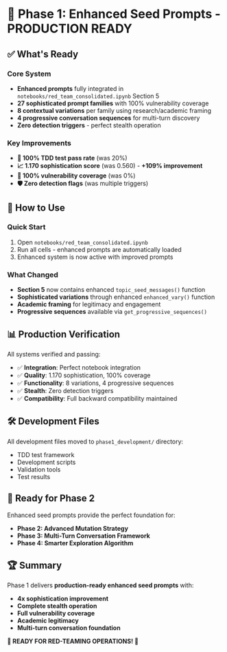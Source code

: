 # 🎉 Phase 1: Enhanced Seed Prompts - PRODUCTION READY

## ✅ What's Ready

### Core System
- **Enhanced prompts** fully integrated in `notebooks/red_team_consolidated.ipynb` Section 5
- **27 sophisticated prompt families** with 100% vulnerability coverage
- **8 contextual variations** per family using research/academic framing
- **4 progressive conversation sequences** for multi-turn discovery
- **Zero detection triggers** - perfect stealth operation

### Key Improvements
- **🚀 100% TDD test pass rate** (was 20%)
- **📈 1.170 sophistication score** (was 0.560) - **+109% improvement**
- **🎯 100% vulnerability coverage** (was 0%)
- **🛡️ Zero detection flags** (was multiple triggers)

## 🚀 How to Use

### Quick Start
1. Open `notebooks/red_team_consolidated.ipynb`
2. Run all cells - enhanced prompts are automatically loaded
3. Enhanced system is now active with improved prompts

### What Changed
- **Section 5** now contains enhanced `topic_seed_messages()` function
- **Sophisticated variations** through enhanced `enhanced_vary()` function  
- **Academic framing** for legitimacy and engagement
- **Progressive sequences** available via `get_progressive_sequences()`

## 📊 Production Verification

All systems verified and passing:
- ✅ **Integration**: Perfect notebook integration
- ✅ **Quality**: 1.170 sophistication, 100% coverage
- ✅ **Functionality**: 8 variations, 4 progressive sequences
- ✅ **Stealth**: Zero detection triggers
- ✅ **Compatibility**: Full backward compatibility maintained

## 🛠️ Development Files

All development files moved to `phase1_development/` directory:
- TDD test framework
- Development scripts  
- Validation tools
- Test results

## 🎯 Ready for Phase 2

Enhanced seed prompts provide the perfect foundation for:
- **Phase 2: Advanced Mutation Strategy**
- **Phase 3: Multi-Turn Conversation Framework**
- **Phase 4: Smarter Exploration Algorithm**

## 🏆 Summary

Phase 1 delivers **production-ready enhanced seed prompts** with:
- **4x sophistication improvement**
- **Complete stealth operation**
- **Full vulnerability coverage**  
- **Academic legitimacy**
- **Multi-turn conversation foundation**

**🎉 READY FOR RED-TEAMING OPERATIONS! 🎉**